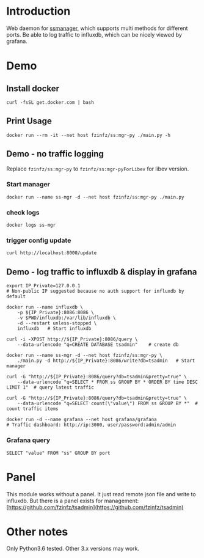 # Introduction
Web daemon for [ssmanager](https://github.com/sorz/ssmanager), which supports multi methods for different ports.
Be able to log traffic to influxdb, which can be nicely viewed by grafana.

# Demo
## Install docker
    curl -fsSL get.docker.com | bash

## Print Usage
    docker run --rm -it --net host fzinfz/ss:mgr-py ./main.py -h

## Demo - no traffic logging
Replace `fzinfz/ss:mgr-py` to `fzinfz/ss:mgr-pyForLibev` for libev version.

### Start manager
    docker run --name ss-mgr -d --net host fzinfz/ss:mgr-py ./main.py

### check logs
    docker logs ss-mgr

### trigger config update
    curl http://localhost:8000/update

## Demo - log traffic to influxdb & display in grafana

    export IP_Private=127.0.0.1
    # Non-public IP suggested because no auth support for influxdb by default

    docker run --name influxdb \
        -p ${IP_Private}:8086:8086 \
        -v $PWD/influxdb:/var/lib/influxdb \
        -d --restart unless-stopped \
        influxdb   # Start influxdb

    curl -i -XPOST http://${IP_Private}:8086/query \
        --data-urlencode "q=CREATE DATABASE tsadmin"    # create db

    docker run --name ss-mgr -d --net host fzinfz/ss:mgr-py \
        ./main.py -d http://${IP_Private}:8086/write?db=tsadmin   # Start manager

    curl -G "http://${IP_Private}:8086/query?db=tsadmin&pretty=true" \
        --data-urlencode "q=SELECT * FROM ss GROUP BY * ORDER BY time DESC LIMIT 1"  # query latest traffic

    curl -G "http://${IP_Private}:8086/query?db=tsadmin&pretty=true" \
        --data-urlencode "q=SELECT count(\"value\") FROM ss GROUP BY *"  # count traffic items

    docker run -d --name grafana --net host grafana/grafana
    # Traffic dashboard: http://ip:3000, user/password:admin/admin

### Grafana query
    SELECT "value" FROM "ss" GROUP BY port

# Panel
This module works without a panel. It just read remote json file and write to influxdb.
But there is a panel exists for management: [https://github.com/fzinfz/tsadmin](https://github.com/fzinfz/tsadmin)

# Other notes
Only Python3.6 tested. Other 3.x versions may work.